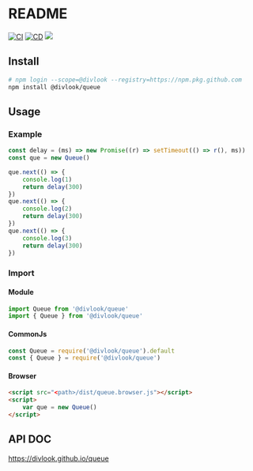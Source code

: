 # README

[![CI](https://github.com/divlook/queue/actions/workflows/ci.yml/badge.svg)](https://github.com/divlook/queue/actions/workflows/ci.yml)
[![CD](https://github.com/divlook/queue/actions/workflows/cd.yml/badge.svg)](https://github.com/divlook/queue/actions/workflows/cd.yml)
[![](https://img.shields.io/github/v/release/divlook/queue)](https://github.com/divlook/queue/releases)

## Install

```bash
# npm login --scope=@divlook --registry=https://npm.pkg.github.com
npm install @divlook/queue
```

## Usage

### Example

```ts
const delay = (ms) => new Promise((r) => setTimeout(() => r(), ms))
const que = new Queue()

que.next(() => {
    console.log(1)
    return delay(300)
})
que.next(() => {
    console.log(2)
    return delay(300)
})
que.next(() => {
    console.log(3)
    return delay(300)
})
```

### Import

#### Module

```ts
import Queue from '@divlook/queue'
import { Queue } from '@divlook/queue'
```

#### CommonJs

```ts
const Queue = require('@divlook/queue').default
const { Queue } = require('@divlook/queue')
```

#### Browser

```html
<script src="<path>/dist/queue.browser.js"></script>
<script>
    var que = new Queue()
</script>
```

## API DOC

https://divlook.github.io/queue
